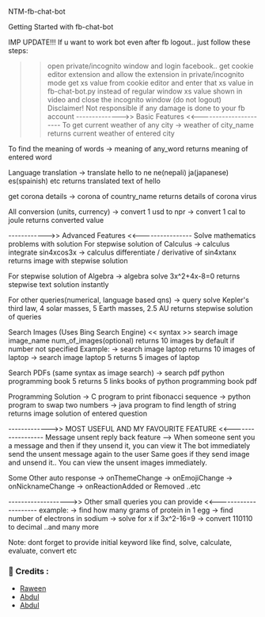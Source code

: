 NTM-fb-chat-bot

Getting Started with fb-chat-bot

IMP UPDATE!!!
If u want to work bot even after fb logout.. just follow these steps:
>> open private/incognito window and login facebook..
>> get cookie editor extension and allow the extension in private/incognito mode
>> get xs value from cookie editor and enter that xs value in fb-chat-bot.py instead of regular window xs value shown in video
>> and close the incognito window (do not logout)
Disclaimer! Not responsible if any damage is done to your fb account
-------------->> Basic Features <<----------------------
To get current weather of any city
-> weather of city_name
returns current weather of entered city

To find the meaning of words
-> meaning of any_word
returns meaning of entered word

Language translation
-> translate hello to ne
ne(nepali)
ja(japanese)
es(spainish)
etc
returns translated text of hello

get corona details
-> corona of country_name
returns details of corona virus

All conversion (units, currency)
-> convert 1 usd to npr
-> convert 1 cal to joule
returns converted value

------------>> Advanced Features <<----------------
Solve mathematics problems with solution
For stepwise solution of Calculus
-> calculus integrate sin4xcos3x
-> calculus differentiate / derivative of sin4xtanx
returns image with stepwise solution

For stepwise solution of Algebra
-> algebra solve 3x^2+4x-8=0
returns stepwise text solution instantly

For other queries(numerical, language based qns)
-> query solve Kepler's third law, 4 solar masses, 5 Earth masses, 2.5 AU
returns stepwise solution of queries

Search Images (Uses Bing Search Engine)
<< syntax >> search image image_name num_of_images(optional)
returns 10 images by default if number not specified
Example:
-> search image laptop
returns 10 images of laptop
-> search image laptop 5
returns 5 images of laptop

Search PDFs
(same syntax as image search)
-> search pdf python programming book 5
returns 5 links books of python programming book pdf

Programming Solution
-> C program to print fibonacci sequence
-> python program to swap two numbers
-> java program to find length of string
returns image solution of entered question

------------->> MOST USEFUL AND MY FAVOURITE FEATURE <<------------------
Message unsent reply back feature
--> When someone sent you a message and then if they unsend it, you can view it
The bot immediately send the unsent message again to the user
Same goes if they send image and unsend it.. You can view the unsent images immediately.

Some Other auto response
-> onThemeChange -> onEmojiChange -> onNicknameChange -> onReactionAdded or Removed ..etc

------------------->> Other small queries you can provide <<---------------------
example:
-> find how many grams of protein in 1 egg
-> find number of electrons in sodium
-> solve for x if 3x^2-16=9
-> convert 110110 to decimal
..and many more

Note: dont forget to provide initial keyword like find, solve, calculate, evaluate, convert etc

### 🔷 Credits : 

- [Raween](https://t.me/abdul97233)
- [Abdul](https://t.me/abdul97233)
- [Abdul](https://github.com/abdul97233)
